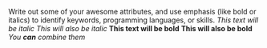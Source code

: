 Write out some of your awesome attributes, and use emphasis (like bold or italics) to identify keywords, programming languages, or skills.
*This text will be italic* _This will also be italic_ **This text will be bold** __This will also be bold__ _You **can** combine them_ 
